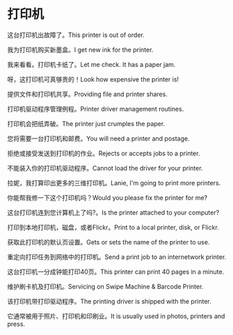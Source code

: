 # 打印机

<p><span class="chinese">这台打印机出故障了。</span><span class="english">This printer is out of order.</span></p>

<p><span class="chinese">我为打印机购买新墨盒。</span><span class="english">I get new ink for the printer.</span></p>

<p><span class="chinese">我来看看。打印机卡纸了。</span><span class="english">Let me check. It has a paper jam.</span></p>

<p><span class="chinese">呀，这打印机可真够贵的！</span><span class="english">Look how expensive the printer is!</span></p>

<p><span class="chinese">提供文件和打印机共享。</span><span class="english">Providing file and printer shares.</span></p>

<p><span class="chinese">打印机驱动程序管理例程。</span><span class="english">Printer driver management routines.</span></p>

<p><span class="chinese">打印机会把纸弄破。</span><span class="english">The printer just crumples the paper.</span></p>

<p><span class="chinese">您将需要一台打印机和邮费。</span><span class="english">You will need a printer and postage.</span></p>

<p><span class="chinese">拒绝或接受发送到打印机的作业。</span><span class="english">Rejects or accepts jobs to a printer.</span></p>

<p><span class="chinese">不能装入你的打印机驱动程序。</span><span class="english">Cannot load the driver for your printer.</span></p>

<p><span class="chinese">拉妮，我打算印出更多的三维打印机。</span><span class="english">Lanie, I'm going to print more printers.</span></p>

<p><span class="chinese">你能帮我修一下这个打印机吗？</span><span class="english">Would you please fix the printer for me?</span></p>

<p><span class="chinese">这台打印机连到您计算机上了吗?。</span><span class="english">Is the printer attached to your computer?</span></p>

<p><span class="chinese">打印到本地打印机，磁盘，或者Flickr。</span><span class="english">Print to a local printer, disk, or Flickr.</span></p>

<p><span class="chinese">获取此打印机的默认页设置。</span><span class="english">Gets or sets the name of the printer to use.</span></p>

<p><span class="chinese">重定向打印任务到网络中的打印机。</span><span class="english">Send a print job to an internetwork printer.</span></p>

<p><span class="chinese">这台打印机一分成钟能打印40页。</span><span class="english">This printer can print 40 pages in a minute.</span></p>

<p><span class="chinese">维护刷卡机及打印机。</span><span class="english">Servicing on Swipe Machine & Barcode Printer.</span></p>

<p><span class="chinese">该打印机带打印驱动程序。</span><span class="english">The printing driver is shipped with the printer.</span></p>

<p><span class="chinese">它通常被用于照片、打印机和印刷业。</span><span class="english">It is usually used in photos, printers and press.</span></p>

